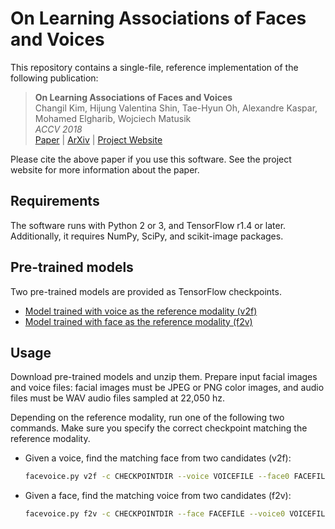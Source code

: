 # On Learning Associations of Faces and Voices

This repository contains a single-file, reference implementation of the following publication:

> **On Learning Associations of Faces and Voices**  
> Changil Kim, Hijung Valentina Shin, Tae-Hyun Oh, Alexandre Kaspar, Mohamed Elgharib, Wojciech Matusik  
> *ACCV 2018*  
> [Paper](https://people.csail.mit.edu/changil/assets/face-voice-accv-2018.pdf) | [ArXiv](https://arxiv.org/abs/1805.05553) | [Project Website](http://facevoice.csail.mit.edu/)

Please cite the above paper if you use this software. See the project website for more information about the paper.

## Requirements

The software runs with Python 2 or 3, and TensorFlow r1.4 or later. Additionally, it requires NumPy, SciPy, and scikit-image packages.

## Pre-trained models

Two pre-trained models are provided as TensorFlow checkpoints.

* [Model trained with voice as the reference modality (v2f)](http://facevoice.csail.mit.edu/facevoice-checkpoint-v2f.zip)
* [Model trained with face as the reference modality (f2v)](http://facevoice.csail.mit.edu/facevoice-checkpoint-f2v.zip)

## Usage

Download pre-trained models and unzip them. Prepare input facial images and voice files: facial images must be JPEG or PNG color images, and audio files must be WAV audio files sampled at 22,050 hz.

Depending on the reference modality, run one of the following two commands. Make sure you specify the correct checkpoint matching the reference modality.

* Given a voice, find the matching face from two candidates (v2f):
  ```bash
  facevoice.py v2f -c CHECKPOINTDIR --voice VOICEFILE --face0 FACEFILE --face1 FACEFILE
  ```

* Given a face, find the matching voice from two candidates (f2v):
  ```bash
  facevoice.py f2v -c CHECKPOINTDIR --face FACEFILE --voice0 VOICEFILE --voice1 VOICEFILE
  ```

